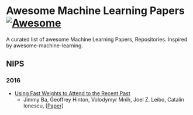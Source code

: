 # Awesome Machine Learning Papers [![Awesome](https://cdn.rawgit.com/sindresorhus/awesome/d7305f38d29fed78fa85652e3a63e154dd8e8829/media/badge.svg)](https://github.com/sindresorhus/awesome)

A curated list of awesome Machine Learning Papers, Repositories. Inspired by awesome-machine-learning.

## NIPS
### 2016
- [Using Fast Weights to Attend to the Recent Past](https://github.com/ajarai/fast-weights)
    - Jimmy Ba, Geoffrey Hinton, Volodymyr Mnih, Joel Z. Leibo, Catalin Ionescu, [[Paper]](https://arxiv.org/abs/1610.06258)

